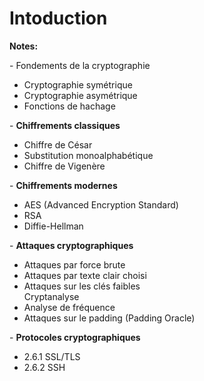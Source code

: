 # Intoduction

**Notes:**

\- Fondements de la cryptographie

* Cryptographie symétrique
* Cryptographie asymétrique
* Fonctions de hachage

\- **Chiffrements classiques**

* Chiffre de César
* Substitution monoalphabétique
* Chiffre de Vigenère

\- **Chiffrements modernes**

* AES (Advanced Encryption Standard)
* RSA
* Diffie-Hellman

\- **Attaques cryptographiques**

* Attaques par force brute
* Attaques par texte clair choisi
* Attaques sur les clés faibles\
  Cryptanalyse
* Analyse de fréquence
* Attaques sur le padding (Padding Oracle)

\- **Protocoles cryptographiques**

* 2.6.1 SSL/TLS
* 2.6.2 SSH

